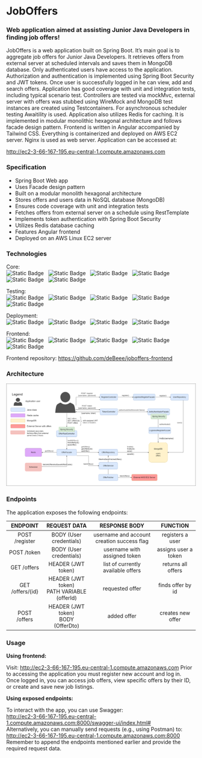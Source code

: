 
# JobOffers


### Web application aimed at assisting Junior Java Developers in finding job offers!

JobOffers is a web application built on Spring Boot.
It’s main goal is to aggregate job offers for Junior Java Developers.
It retrieves offers from external server at scheduled intervals and saves them in MongoDB database.
Only authenticated users have access to the application.
Authorization and authentication is implemented using Spring Boot Security and JWT tokens.
Once user is successfully logged in he can view, add and search offers.
Application has good coverage with unit and integration tests, including typical scenario test.
Controllers are tested via mockMvc, external server with offers was stubbed using WireMock and MongoDB test instances are created using Testcontainers.
For asynchronous scheduler testing Awaitility is used. Application also utilizes Redis for caching.
It is implemented in modular monolithic hexagonal architecture and follows facade design pattern.
Frontend is written in Angular accompanied by Tailwind CSS.
Everything is containerized and deployed on AWS EC2 server. Nginx is used as web server.
Application can be accessed at:

http://ec2-3-66-167-195.eu-central-1.compute.amazonaws.com


### Specification
- Spring Boot Web app
- Uses Facade design pattern
- Built on a modular monolith hexagonal architecture
- Stores offers and users data in NoSQL database (MongoDB)
- Ensures code coverage with unit and integration tests
- Fetches offers from external server on a schedule using RestTemplate
- Implements token authentication with Spring Boot Security
- Utilizes Redis database caching
- Features Angular frontend
- Deployed on an AWS Linux EC2 server


### Technologies

Core: <br>
![Static Badge](https://img.shields.io/badge/17-Java-orange?style=for-the-badge) &nbsp;
![Static Badge](https://img.shields.io/badge/apache_maven-C71A36?style=for-the-badge&logo=apachemaven&logoColor=white) &nbsp;
![Static Badge](https://img.shields.io/badge/Spring_Boot-F2F4F9?style=for-the-badge&logo=spring) &nbsp;
![Static Badge](https://img.shields.io/badge/MongoDB-4EA94B?style=for-the-badge&logo=mongodb&logoColor=white) &nbsp;
![Static Badge](https://img.shields.io/badge/redis-%23DD0031.svg?&style=for-the-badge&logo=redis&logoColor=white) &nbsp;
![Static Badge](https://img.shields.io/badge/Docker-2CA5E0?style=for-the-badge&logo=docker&logoColor=white) &nbsp;

[//]: # (![Static Badge]&#40;https://img.shields.io/badge/json%20web%20tokens-323330?style=for-the-badge&logo=json-web-tokens&logoColor=pink&#41; &nbsp;)

Testing:<br>
![Static Badge](https://img.shields.io/badge/Junit5-25A162?style=for-the-badge&logo=junit5&logoColor=white) &nbsp;
![Static Badge](https://img.shields.io/badge/assertj-darkblue?style=for-the-badge) &nbsp;
![Static Badge](https://img.shields.io/badge/Mockito-78A641?style=for-the-badge) &nbsp;
![Static Badge](https://img.shields.io/badge/Testcontainers-9B489A?style=for-the-badge) &nbsp;
![Static Badge](https://img.shields.io/badge/awaitility-green?style=for-the-badge)
    
Deployment:<br>
![Static Badge](https://img.shields.io/badge/Amazon_AWS-232F3E?style=for-the-badge&logo=amazon-aws&logoColor=white) &nbsp;
![Static Badge](https://img.shields.io/badge/amazon%20ec2-rgb(236%2C%20217%2C%20198)?style=for-the-badge&logo=amazonec2) &nbsp;
![Static Badge](https://img.shields.io/badge/amazon%20ecr-rgb(255%2C%2077%2C%2077)?style=for-the-badge) &nbsp;
![Static Badge](https://img.shields.io/badge/nginx-rgb(0%2C%20179%2C%200)?style=for-the-badge&logo=nginx) &nbsp;


Frontend:<br>
![Static Badge](https://img.shields.io/badge/HTML5-E34F26?style=for-the-badge&logo=html5&logoColor=white) &nbsp;
![Static Badge](https://img.shields.io/badge/CSS3-1572B6?style=for-the-badge&logo=css3&logoColor=white) &nbsp;
![Static Badge](https://img.shields.io/badge/Angular-DD0031?style=for-the-badge&logo=angular&logoColor=white) &nbsp;
![Static Badge](https://img.shields.io/badge/Tailwind_CSS-38B2AC?style=for-the-badge&logo=tailwind-css&logoColor=white) &nbsp;
![Static Badge](https://img.shields.io/badge/TypeScript-007ACC?style=for-the-badge&logo=typescript&logoColor=white) &nbsp;

Frontend repository: https://github.com/deBeee/joboffers-frontend

### Architecture
![Architecture diagram](/architecture/detailed_JobOffers_architecture_diagram.png)


### Endpoints
The application exposes the following endpoints:

|     ENDPOINT     |                  REQUEST DATA                  |               RESPONSE BODY                |       FUNCTION       |
|:----------------:|:----------------------------------------------:|:------------------------------------------:|:--------------------:|
|  POST /register  |            BODY (User credentials)             | username and account creation success flag |   registers a user   |
|  POST   /token   |            BODY (User credentials)             |        username with assigned token        | assigns user a token |
|  GET   /offers   |               HEADER (JWT token)               |     list of currently available offers     |  returns all offers  |
| GET /offers/{id} | HEADER (JWT token)<br/>PATH VARIABLE (offerId) |              requested offer               |  finds offer by id   |
|  POST   /offers  |    HEADER (JWT token)<br/> BODY (OfferDto)     |                added offer                 |  creates new offer   |

### Usage
**Using frontend:**

Visit: http://ec2-3-66-167-195.eu-central-1.compute.amazonaws.com 
Prior to accessing the application you must register new account and log in.
Once logged in, you can access job offers, view specific offers by their ID, or create and save new job listings.

**Using exposed endpoints:**

To interact with the app, you can use Swagger:  
http://ec2-3-66-167-195.eu-central-1.compute.amazonaws.com:8000/swagger-ui/index.html#  
Alternatively, you can manually send requests (e.g., using Postman) to:  
http://ec2-3-66-167-195.eu-central-1.compute.amazonaws.com:8000      
Remember to append the endpoints mentioned earlier and provide the required request data.





